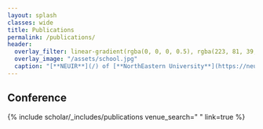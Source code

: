 ```yaml
---
layout: splash
classes: wide
title: Publications
permalink: /publications/
header:
  overlay_filter: linear-gradient(rgba(0, 0, 0, 0.5), rgba(223, 81, 39, 0.5))
  overlay_image: "/assets/school.jpg"
  caption: "[**NEUIR**](/) of [**NorthEastern University**](https://neu.edu.cn)"
---
```

## Conference
{% include scholar/_includes/publications venue_search=" " link=true %}

<!-- ## Journal
{% assign journal_list = site.publications.journals | join: ";" %}
{% include scholar/_includes/publications venue=journal_list link=true %} -->
